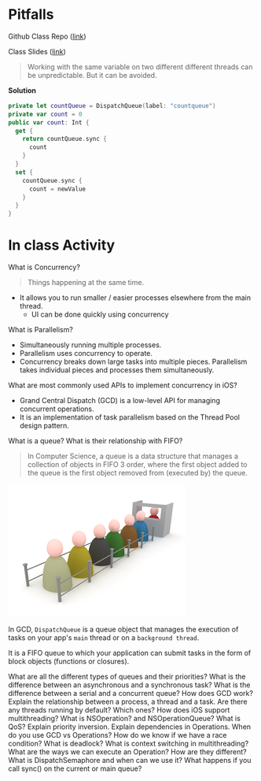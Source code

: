 # Pitfalls
Github Class Repo ([link](https://github.com/Make-School-Courses/MOB-2.3-Concurrency-Parallelism-in-iOS/blob/master/Lessons/09-Pitfalls-Challenges/Lesson9.md))

Class Slides ([link](https://docs.google.com/presentation/u/2/d/1JvRyyZy50ndg0__U_dAQkIar78tIHrIJ_qK8FnL28SM/copy?id=1JvRyyZy50ndg0__U_dAQkIar78tIHrIJ_qK8FnL28SM&copyCollaborators=false&copyComments=false&includeResolvedCommentsOnCopy=false&title=Copy%20of%20L09&copyDestination=1fY3GqrOLSrg6bNkuKgAX7vvL-bRFv95a&token=AC4w5Vhos6RqPEXTBH013ywGjIgKbmZP8A%3A1561495643049&usp=slides_web))

> Working with the same variable on two different different threads can be unpredictable. But it can be avoided.

**Solution**

```Swift
private let countQueue = DispatchQueue(label: "countqueue")
private var count = 0
public var count: Int {
  get {
    return countQueue.sync {
      count
    }
  }
  set {
    countQueue.sync {
      count = newValue
    }
  }
}
```

# In class Activity
What is Concurrency?

> Things happening at the same time.
* It allows you to run smaller / easier processes elsewhere from the main thread.
  * UI can be done quickly using concurrency


What is Parallelism?
* Simultaneously running multiple processes.
* Parallelism uses concurrency to operate.
* Concurrency breaks down large tasks into multiple pieces. Parallelism takes individual pieces and processes them simultaneously.


What are most commonly used APIs to implement concurrency in iOS?
* Grand Central Dispatch (GCD) is a low-level API for managing concurrent operations.
* It is an implementation of task parallelism based on the Thread Pool design pattern.



What is a queue? What is their relationship with FIFO?

> In Computer Science, a queue is a data structure that manages a collection of objects in FIFO 3 order, where the first object added to the queue is the first object removed from (executed by) the queue.

![queue-line](img/queue-line.png)

In GCD, `DispatchQueue` is a queue object that manages the execution of tasks on your app's `main` thread or on a `background thread`.

It is a FIFO queue to which your application can submit tasks in the form of block objects (functions or closures).



What are all the different types of queues and their priorities?
What is the difference between an asynchronous and a synchronous task?
What is the difference between a serial and a concurrent queue?
How does GCD work?
Explain the relationship between a process, a thread and a task.
Are there any threads running by default? Which ones?
How does iOS support multithreading?
What is NSOperation? and NSOperationQueue?
What is QoS?
Explain priority inversion.
Explain dependencies in Operations.
When do you use GCD vs Operations?
How do we know if we have a race condition?
What is deadlock?
What is context switching in multithreading?
What are the ways we can execute an Operation? How are they different?
What is DispatchSemaphore and when can we use it?
What happens if you call sync() on the current or main queue?
